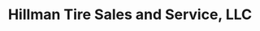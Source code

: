 ---
title: "Hillman Tire Sales and Service, LLC"
url: /hillman/hillman-tire-sales-and-service-llc/
shop: Autowerkstatt
---